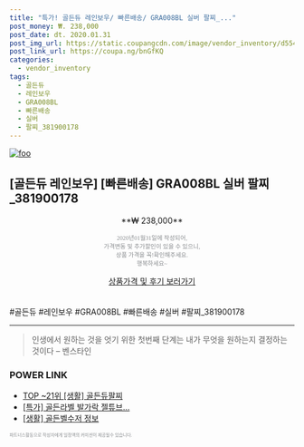 ```yaml
--- 
title: "특가! 골든듀 레인보우/ 빠른배송/ GRA008BL 실버 팔찌_..." 
post_money: ₩. 238,000 
post_date: dt. 2020.01.31 
post_img_url: https://static.coupangcdn.com/image/vendor_inventory/d554/b8b0f3c898dd432a4d1df95415f9e852206700c2b5c54b5dd698446b209c.jpg 
post_link_url: https://coupa.ng/bnGfKQ 
categories: 
  - vendor_inventory 
tags: 
  - 골든듀 
  - 레인보우 
  - GRA008BL 
  - 빠른배송 
  - 실버 
  - 팔찌_381900178 
--- 
```

[![foo](https://static.coupangcdn.com/image/vendor_inventory/d554/b8b0f3c898dd432a4d1df95415f9e852206700c2b5c54b5dd698446b209c.jpg)](https://coupa.ng/bnGfKQ) 

## [골든듀 레인보우] [빠른배송] GRA008BL 실버 팔찌_381900178 
<p style="text-align: center;">**₩ 238,000**</p> 
<p style="text-align: center;"><span style="color: #898c8f; font-family: Georgia,Times,serif; font-size: 0.75em;">2020년01월31일에 작성되어, <br>가격변동 및 추가할인이 있을 수 있으니,<br> 상품 가격을 꼭!확인해주세요.<br>행복하세요~</span> 
</p>	 
<div markdown="0" style="text-align: center;"><a href="https://coupa.ng/bnGfKQ" class="btn btn--success">상품가격 및 후기 보러가기</a></div> 
<br><br> 
  #골든듀 #레인보우 #GRA008BL #빠른배송 #실버 #팔찌_381900178 
<hr> 

> 인생에서 원하는 것을 엇기 위한 첫번째 단계는 내가 무엇을 원하는지 결정하는 것이다 – 벤스타인 


### POWER LINK

* <a href="https://blog.naver.com/an0733/221790901260" target="_blank"> TOP ~21위 [생활] 골든듀팔찌</a>
* <a href="https://blog.naver.com/an0733/221786069303" target="_blank">[특가] 골든라벨 발가락 젤튜브...</a>
* <a href="https://blog.naver.com/fasyy4321/221764977043" target="_blank"> [생활] 골든벨수저 정보 </a>

<span style="color: #898c8f; font-family: Georgia,Times,serif; font-size: 0.55em;">파트너스활동으로 작성자에게 일정액의 커미션이 제공될수 있습니다.</span> 
